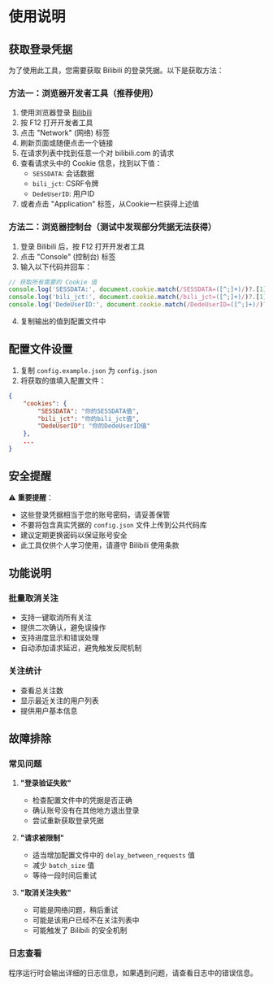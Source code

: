 # 使用说明

## 获取登录凭据

为了使用此工具，您需要获取 Bilibili 的登录凭据。以下是获取方法：

### 方法一：浏览器开发者工具（推荐使用）

1. 使用浏览器登录 [Bilibili](https://www.bilibili.com)
2. 按 F12 打开开发者工具
3. 点击 "Network" (网络) 标签
4. 刷新页面或随便点击一个链接
5. 在请求列表中找到任意一个对 bilibili.com 的请求
6. 查看请求头中的 Cookie 信息，找到以下值：
   - `SESSDATA`: 会话数据
   - `bili_jct`: CSRF令牌  
   - `DedeUserID`: 用户ID
7. 或者点击 "Application" 标签，从Cookie一栏获得上述值

### 方法二：浏览器控制台（测试中发现部分凭据无法获得）

1. 登录 Bilibili 后，按 F12 打开开发者工具
2. 点击 "Console" (控制台) 标签
3. 输入以下代码并回车：

```javascript
// 获取所有需要的 Cookie 值
console.log('SESSDATA:', document.cookie.match(/SESSDATA=([^;]+)/)?.[1] || '未找到');
console.log('bili_jct:', document.cookie.match(/bili_jct=([^;]+)/)?.[1] || '未找到');  
console.log('DedeUserID:', document.cookie.match(/DedeUserID=([^;]+)/)?.[1] || '未找到');
```

4. 复制输出的值到配置文件中

## 配置文件设置

1. 复制 `config.example.json` 为 `config.json`
2. 将获取的值填入配置文件：

```json
{
    "cookies": {
        "SESSDATA": "你的SESSDATA值",
        "bili_jct": "你的bili_jct值", 
        "DedeUserID": "你的DedeUserID值"
    },
    ...
}
```

## 安全提醒

⚠️ **重要提醒**：
- 这些登录凭据相当于您的账号密码，请妥善保管
- 不要将包含真实凭据的 `config.json` 文件上传到公共代码库
- 建议定期更换密码以保证账号安全
- 此工具仅供个人学习使用，请遵守 Bilibili 使用条款

## 功能说明

### 批量取消关注
- 支持一键取消所有关注
- 提供二次确认，避免误操作
- 支持进度显示和错误处理
- 自动添加请求延迟，避免触发反爬机制

### 关注统计
- 查看总关注数
- 显示最近关注的用户列表
- 提供用户基本信息

## 故障排除

### 常见问题

1. **"登录验证失败"**
   - 检查配置文件中的凭据是否正确
   - 确认账号没有在其他地方退出登录
   - 尝试重新获取登录凭据

2. **"请求被限制"**
   - 适当增加配置文件中的 `delay_between_requests` 值
   - 减少 `batch_size` 值
   - 等待一段时间后重试

3. **"取消关注失败"**
   - 可能是网络问题，稍后重试
   - 可能是该用户已经不在关注列表中
   - 可能触发了 Bilibili 的安全机制

### 日志查看

程序运行时会输出详细的日志信息，如果遇到问题，请查看日志中的错误信息。
